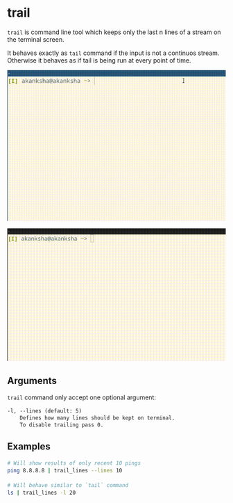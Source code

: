 # trail
`trail` is command line tool which keeps only the last n lines of a stream on the terminal screen.


It behaves exactly as `tail` command if the input is not a continuos stream. Otherwise it behaves as if tail is being run at every point of time.

![single_stream](single_stream.gif)


![continous_stream](continous_stream.gif)



## Arguments
`trail` command only accept one optional argument:
```
-l, --lines (default: 5)
	Defines how many lines should be kept on terminal.
	To disable trailing pass 0.
```


## Examples
```sh
# Will show results of only recent 10 pings
ping 8.8.8.8 | trail_lines --lines 10

# Will behave similar to `tail` command 
ls | trail_lines -l 20
```

## 